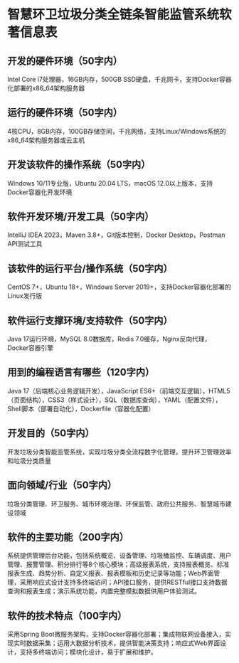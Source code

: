 # 智慧环卫垃圾分类全链条智能监管系统软著信息表

## 开发的硬件环境（50字内）
Intel Core i7处理器，16GB内存，500GB SSD硬盘，千兆网卡，支持Docker容器化部署的x86_64架构服务器

## 运行的硬件环境（50字内）
4核CPU，8GB内存，100GB存储空间，千兆网络，支持Linux/Windows系统的x86_64架构服务器或云主机

## 开发该软件的操作系统（50字内）
Windows 10/11专业版，Ubuntu 20.04 LTS，macOS 12.0以上版本，支持Docker容器化开发环境

## 软件开发环境/开发工具（50字内）
IntelliJ IDEA 2023，Maven 3.8+，Git版本控制，Docker Desktop，Postman API测试工具

## 该软件的运行平台/操作系统（50字内）
CentOS 7+，Ubuntu 18+，Windows Server 2019+，支持Docker容器化部署的Linux发行版

## 软件运行支撑环境/支持软件（50字内）
Java 17运行环境，MySQL 8.0数据库，Redis 7.0缓存，Nginx反向代理，Docker容器引擎

## 用到的编程语言有哪些（120字内）
Java 17（后端核心业务逻辑开发），JavaScript ES6+（前端交互逻辑），HTML5（页面结构），CSS3（样式设计），SQL（数据库查询），YAML（配置文件），Shell脚本（部署自动化），Dockerfile（容器化配置）

## 开发目的（50字内）
开发垃圾分类智能监管系统，实现垃圾分类全流程数字化管理，提升环卫管理效率和垃圾分类质量

## 面向领域/行业（50字内）
垃圾分类管理、环卫服务、城市环境治理、环保监管、政府公共服务、智慧城市建设领域

## 软件的主要功能（200字内）
系统提供管理后台功能，包括系统概览、设备管理、垃圾桶监控、车辆调度、用户管理、报警管理、积分排行等8个核心模块；高级报表系统，支持报表概览、标准报表生成、趋势分析、自定义报表、报表模板和历史记录等功能；Web界面管理，采用响应式设计支持多终端访问；API接口服务，提供RESTful接口支持数据查询和报表生成；演示系统功能，内置完整模拟数据供用户体验测试。

## 软件的技术特点（100字内）
采用Spring Boot微服务架构，支持Docker容器化部署；集成物联网设备接入，实现实时数据采集；运用大数据分析技术，提供智能决策支持；响应式Web界面设计，支持多终端访问；模块化设计，易于扩展和维护。